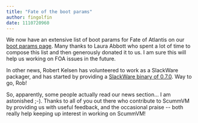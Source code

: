 ```yaml
---
title: "Fate of the boot params"
author: fingolfin
date: 1110720960
---
```


We now have an extensive list of boot params for Fate of Atlantis on our [boot params page](http://www.scummvm.org/documentation.php?view=bootparam). Many thanks to Laura Abbott who spent a lot of time to compose this list and then generously donated it to us. I am sure this will help us working on FOA issues in the future.

In other news, Robert Kelsen has volunteered to work as a SlackWare packager, and has started by providing a [SlackWare binary of 0.7.0](/frs/scummvm/0.7.0/scummvm-0.7.0-slack-i486-1.tgz). Way to go, Rob!

So, apparently, some people actually read our news section... I am astonished ;-). Thanks to all of you out there who contribute to ScummVM by providing us with useful feedback, and the occasional praise -- both really help keeping up interest in working on ScummVM!
